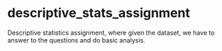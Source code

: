 # descriptive_stats_assignment
Descriptive statistics assignment, where given the dataset, we have to answer to the questions and do basic analysis.
